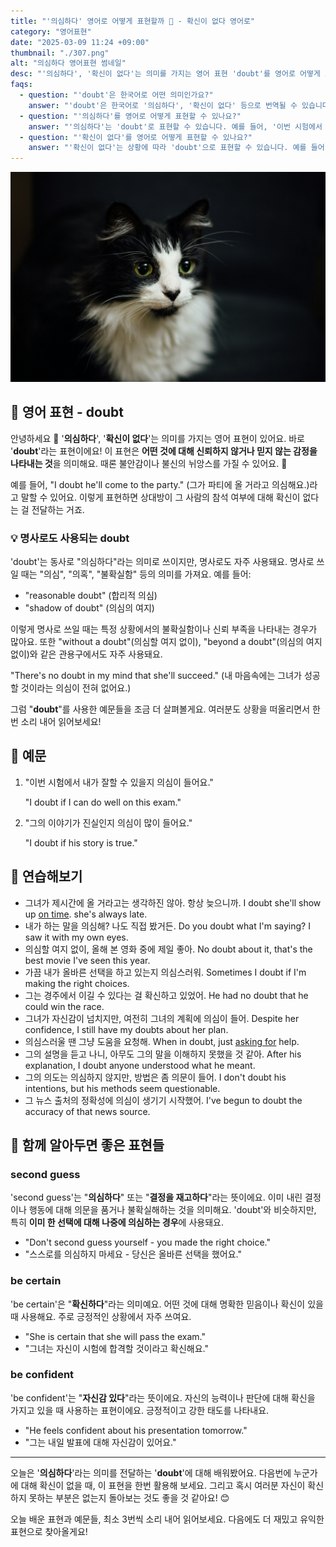 ```yaml
---
title: "'의심하다' 영어로 어떻게 표현할까 🤔 - 확신이 없다 영어로"
category: "영어표현"
date: "2025-03-09 11:24 +09:00"
thumbnail: "./307.png"
alt: "의심하다 영어표현 썸네일"
desc: "'의심하다', '확신이 없다'는 의미를 가지는 영어 표현 'doubt'를 영어로 어떻게 표현하면 좋을까요? '이번 시험에서 내가 잘할 수 있을지 의심이 들어요.', '그의 이야기가 진실인지 의심이 많이 들어요.' 등을 영어로 표현하는 법을 배워봅시다. 다양한 예문을 통해서 연습하고 본인의 표현으로 만들어 보세요."
faqs:
  - question: "'doubt'은 한국어로 어떤 의미인가요?"
    answer: "'doubt'은 한국어로 '의심하다', '확신이 없다' 등으로 번역될 수 있습니다. 어떤 것에 대한 신뢰가 없거나 믿지 않는 감정을 나타낼 때 사용해요."
  - question: "'의심하다'를 영어로 어떻게 표현할 수 있나요?"
    answer: "'의심하다'는 'doubt'로 표현할 수 있습니다. 예를 들어, '이번 시험에서 내가 잘할 수 있을지 의심이 들어요'는 'I doubt if I can do well on this exam'으로 말할 수 있어요."
  - question: "'확신이 없다'를 영어로 어떻게 표현할 수 있나요?"
    answer: "'확신이 없다'는 상황에 따라 'doubt'으로 표현할 수 있습니다. 예를 들어, '그의 이야기가 진실인지 확신이 없어요'는 'I doubt if his story is true'로 말할 수 있어요."
---
```


![의심많은 고양이](./307-1.jpg)

## 🌟 영어 표현 - doubt

안녕하세요 👋 '**의심하다**', '**확신이 없다**'는 의미를 가지는 영어 표현이 있어요. 바로 '**doubt**'라는 표현이에요! 이 표현은 **어떤 것에 대해 신뢰하지 않거나 믿지 않는 감정을 나타내는 것**을 의미해요. 때론 불안감이나 불신의 뉘앙스를 가질 수 있어요. 🤔

예를 들어, "I doubt he'll come to the party." (그가 파티에 올 거라고 의심해요.)라고 말할 수 있어요. 이렇게 표현하면 상대방이 그 사람의 참석 여부에 대해 확신이 없다는 걸 전달하는 거죠.

### 💡 명사로도 사용되는 doubt

'doubt'는 동사로 "의심하다"라는 의미로 쓰이지만, 명사로도 자주 사용돼요. 명사로 쓰일 때는 "의심", "의혹", "불확실함" 등의 의미를 가져요. 예를 들어:

- "reasonable doubt" (합리적 의심)
- "shadow of doubt" (의심의 여지)

이렇게 명사로 쓰일 때는 특정 상황에서의 불확실함이나 신뢰 부족을 나타내는 경우가 많아요. 또한 "without a doubt"(의심할 여지 없이), "beyond a doubt"(의심의 여지 없이)와 같은 관용구에서도 자주 사용돼요.

"There's no doubt in my mind that she'll succeed." (내 마음속에는 그녀가 성공할 것이라는 의심이 전혀 없어요.)

그럼 "**doubt**"를 사용한 예문들을 조금 더 살펴볼게요. 여러분도 상황을 떠올리면서 한 번 소리 내어 읽어보세요!

## 📖 예문

1. "이번 시험에서 내가 잘할 수 있을지 의심이 들어요."

   "I doubt if I can do well on this exam."

2. "그의 이야기가 진실인지 의심이 많이 들어요."

   "I doubt if his story is true."

## 💬 연습해보기

<ul data-interactive-list>
  <li data-interactive-item>
    <span data-toggler>그녀가 제시간에 올 거라고는 생각하진 않아. 항상 늦으니까.</span>
    <span data-answer>I doubt she'll show up <a href="/blog/vocab-1/043.on-time/">on time</a>. she's always late.</span>
  </li>
  <li data-interactive-item>
    <span data-toggler>내가 하는 말을 의심해? 나도 직접 봤거든.</span>
    <span data-answer>Do you doubt what I'm saying? I saw it with my own eyes.</span>
  </li>
  <li data-interactive-item>
    <span data-toggler>의심할 여지 없이, 올해 본 영화 중에 제일 좋아.</span>
    <span data-answer>No doubt about it, that's the best movie I've seen this year.</span>
  </li>
  <li data-interactive-item>
    <span data-toggler>가끔 내가 올바른 선택을 하고 있는지 의심스러워.</span>
    <span data-answer>Sometimes I doubt if I'm making the right choices.</span>
  </li>
  <li data-interactive-item>
    <span data-toggler>그는 경주에서 이길 수 있다는 걸 확신하고 있었어.</span>
    <span data-answer>He had no doubt that he could win the race.</span>
  </li>
  <li data-interactive-item>
    <span data-toggler>그녀가 자신감이 넘치지만, 여전히 그녀의 계획에 의심이 들어.</span>
    <span data-answer>Despite her confidence, I still have my doubts about her plan.</span>
  </li>
  <li data-interactive-item>
    <span data-toggler>의심스러울 땐 그냥 도움을 요청해.</span>
    <span data-answer>When in doubt, just <a href="/blog/in-english/125.ask-for/">asking for</a> help.</span>
  </li>
  <li data-interactive-item>
    <span data-toggler>그의 설명을 듣고 나니, 아무도 그의 말을 이해하지 못했을 것 같아.</span>
    <span data-answer>After his explanation, I doubt anyone understood what he meant.</span>
  </li>
  <li data-interactive-item>
    <span data-toggler>그의 의도는 의심하지 않지만, 방법은 좀 의문이 들어.</span>
    <span data-answer>I don't doubt his intentions, but his methods seem questionable.</span>
  </li>
  <li data-interactive-item>
    <span data-toggler>그 뉴스 출처의 정확성에 의심이 생기기 시작했어.</span>
    <span data-answer>I've begun to doubt the accuracy of that news source.</span>
  </li>
</ul>

## 🤝 함께 알아두면 좋은 표현들

### second guess

'second guess'는 "**의심하다**" 또는 "**결정을 재고하다**"라는 뜻이에요. 이미 내린 결정이나 행동에 대해 의문을 품거나 불확실해하는 것을 의미해요. 'doubt'와 비슷하지만, 특히 **이미 한 선택에 대해 나중에 의심하는 경우**에 사용돼요.

- "Don't second guess yourself - you made the right choice."
- "스스로를 의심하지 마세요 - 당신은 올바른 선택을 했어요."

### be certain

'be certain'은 "**확신하다**"라는 의미예요. 어떤 것에 대해 명확한 믿음이나 확신이 있을 때 사용해요. 주로 긍정적인 상황에서 자주 쓰여요.

- "She is certain that she will pass the exam."
- "그녀는 자신이 시험에 합격할 것이라고 확신해요."

### be confident

'be confident'는 "**자신감 있다**"라는 뜻이에요. 자신의 능력이나 판단에 대해 확신을 가지고 있을 때 사용하는 표현이에요. 긍정적이고 강한 태도를 나타내요.

- "He feels confident about his presentation tomorrow."
- "그는 내일 발표에 대해 자신감이 있어요."

---

오늘은 '**의심하다**'라는 의미를 전달하는 '**doubt**'에 대해 배워봤어요. 다음번에 누군가에 대해 확신이 없을 때, 이 표현을 한번 활용해 보세요. 그리고 혹시 여러분 자신이 확신하지 못하는 부분은 없는지 돌아보는 것도 좋을 것 같아요! 😊

오늘 배운 표현과 예문들, 최소 3번씩 소리 내어 읽어보세요. 다음에도 더 재밌고 유익한 표현으로 찾아올게요!
